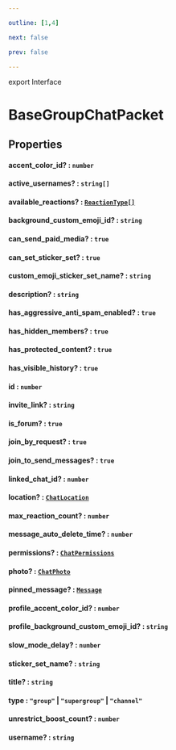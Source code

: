```yaml
---

outline: [1,4]

next: false

prev: false

---
```


export Interface
# BaseGroupChatPacket

## Properties

#### accent_color_id? : `number`

#### active_usernames? : `string[]`

#### available_reactions? : [`ReactionType[]`](../type-aliases/ReactionType.md)

#### background_custom_emoji_id? : `string`

#### can_send_paid_media? : `true`

#### can_set_sticker_set? : `true`

#### custom_emoji_sticker_set_name? : `string`

#### description? : `string`

#### has_aggressive_anti_spam_enabled? : `true`

#### has_hidden_members? : `true`

#### has_protected_content? : `true`

#### has_visible_history? : `true`

#### id : `number`

#### invite_link? : `string`

#### is_forum? : `true`

#### join_by_request? : `true`

#### join_to_send_messages? : `true`

#### linked_chat_id? : `number`

#### location? : [`ChatLocation`](./ChatLocation.md)

#### max_reaction_count? : `number`

#### message_auto_delete_time? : `number`

#### permissions? : [`ChatPermissions`](../classes/ChatPermissions.md)

#### photo? : [`ChatPhoto`](./ChatPhoto.md)

#### pinned_message? : [`Message`](../classes/Message.md)

#### profile_accent_color_id? : `number`

#### profile_background_custom_emoji_id? : `string`

#### slow_mode_delay? : `number`

#### sticker_set_name? : `string`

#### title? : `string`

#### type : `"group"` \| `"supergroup"` \| `"channel"`

#### unrestrict_boost_count? : `number`

#### username? : `string`
